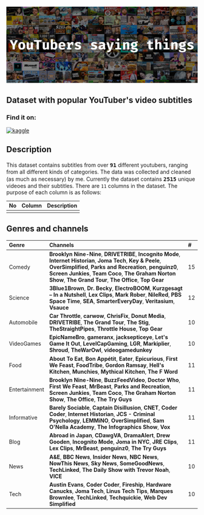 ![background](documentation/background.jpg)

## Dataset with popular YouTuber's video subtitles

### Find it on:

[<img src='https://www.kaggle.com/static/images/site-logo.svg' alt='kaggle' height='40'>](https://www.kaggle.com/praneshmukhopadhyay/youtubers-saying-things)

## Description

This dataset contains subtitles from over <big><strong>`91`</strong></big> different youtubers, ranging from all different kinds of categories. The data was collected and cleaned (as much as necessary) by me. Currently the dataset contains <big><strong>`2515`</strong></big> unique videoes and their subtitles. There are `11` columns in the dataset.
The purpose of each column is as follows:

|**No**|**Column**|**Description**|
|:-----|:---------|:--------------|
||||

## Genres and channels

|**Genre**|**Channels**| **#** |
|:--------|:-----------|:------|
|Comedy|**Brooklyn Nine-Nine**, **DRIVETRIBE**, **Incognito Mode**, **Internet Historian**, **Joma Tech**, **Key & Peele**, **OverSimplified**, **Parks and Recreation**, **penguinz0**, **Screen Junkies**, **Team Coco**, **The Graham Norton Show**, **The Grand Tour**, **The Office**, **Top Gear**|15|
|Science|**3Blue1Brown**, **Dr. Becky**, **ElectroBOOM**, **Kurzgesagt – In a Nutshell**, **Lex Clips**, **Mark Rober**, **NileRed**, **PBS Space Time**, **SEA**, **SmarterEveryDay**, **Veritasium**, **Vsauce**|12|
|Automobile|**Car Throttle**, **carwow**, **ChrisFix**, **Donut Media**, **DRIVETRIBE**, **The Grand Tour**, **The Stig**, **TheStraightPipes**, **Throttle House**, **Top Gear**|10|
|VideoGames|**EpicNameBro**, **gameranx**, **jacksepticeye**, **Let's Game It Out**, **LevelCapGaming**, **LGR**, **Markiplier**, **Shroud**, **TheWarOwl**, **videogamedunkey**|10|
|Food|**About To Eat**, **Bon Appétit**, **Eater**, **Epicurious**, **First We Feast**, **FoodTribe**, **Gordon Ramsay**, **Hell's Kitchen**, **Munchies**, **Mythical Kitchen**, **The F Word**|11|
|Entertainment|**Brooklyn Nine-Nine**, **BuzzFeedVideo**, **Doctor Who**, **First We Feast**, **MrBeast**, **Parks and Recreation**, **Screen Junkies**, **Team Coco**, **The Graham Norton Show**, **The Office**, **The Try Guys**|11|
|Informative|**Barely Sociable**, **Captain Disillusion**, **CNET**, **Coder Coder**, **Internet Historian**, **JCS - Criminal Psychology**, **LEMMiNO**, **OverSimplified**, **Sam O'Nella Academy**, **The Infographics Show**, **Vox**|11|
|Blog|**Abroad in Japan**, **CDawgVA**, **DramaAlert**, **Drew Gooden**, **Incognito Mode**, **Joma in NYC**, **JRE Clips**, **Lex Clips**, **MrBeast**, **penguinz0**, **The Try Guys**|11|
|News|**A&E**, **BBC News**, **Insider News**, **NBC News**, **NowThis News**, **Sky News**, **SomeGoodNews**, **TechLinked**, **The Daily Show with Trevor Noah**, **VICE**|10|
|Tech|**Austin Evans**, **Coder Coder**, **Fireship**, **Hardware Canucks**, **Joma Tech**, **Linus Tech Tips**, **Marques Brownlee**, **TechLinked**, **Techquickie**, **Web Dev Simplified**|10|
